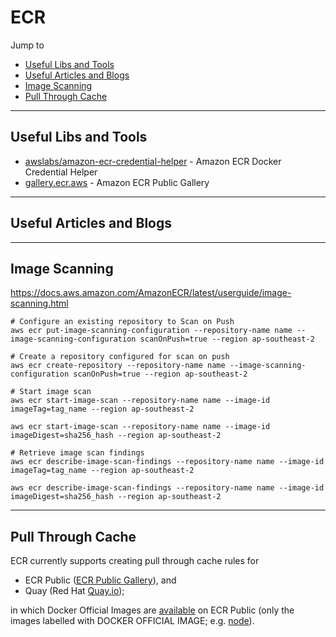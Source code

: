 # ECR

Jump to
- [Useful Libs and Tools](#useful-libs-and-tools)
- [Useful Articles and Blogs](#useful-articles-and-blogs)
- [Image Scanning](#image-scanning)
- [Pull Through Cache](#pull-through-cache)


---
## Useful Libs and Tools

- [awslabs/amazon-ecr-credential-helper](https://github.com/awslabs/amazon-ecr-credential-helper) - Amazon ECR Docker Credential Helper
- [gallery.ecr.aws](https://gallery.ecr.aws/) - Amazon ECR Public Gallery


---
## Useful Articles and Blogs


---
## Image Scanning
https://docs.aws.amazon.com/AmazonECR/latest/userguide/image-scanning.html

```
# Configure an existing repository to Scan on Push
aws ecr put-image-scanning-configuration --repository-name name --image-scanning-configuration scanOnPush=true --region ap-southeast-2

# Create a repository configured for scan on push
aws ecr create-repository --repository-name name --image-scanning-configuration scanOnPush=true --region ap-southeast-2

# Start image scan
aws ecr start-image-scan --repository-name name --image-id imageTag=tag_name --region ap-southeast-2

aws ecr start-image-scan --repository-name name --image-id imageDigest=sha256_hash --region ap-southeast-2

# Retrieve image scan findings
aws ecr describe-image-scan-findings --repository-name name --image-id imageTag=tag_name --region ap-southeast-2

aws ecr describe-image-scan-findings --repository-name name --image-id imageDigest=sha256_hash --region ap-southeast-2
```


---
## Pull Through Cache

ECR currently supports creating pull through cache rules for
- ECR Public ([ECR Public Gallery](https://gallery.ecr.aws/)), and
- Quay (Red Hat [Quay.io](http://quay.io/));

in which Docker Official Images are [available](https://aws.amazon.com/blogs/containers/docker-official-images-now-available-on-amazon-elastic-container-registry-public/) on ECR Public (only the images labelled with DOCKER OFFICIAL IMAGE; e.g. [node](https://hub.docker.com/_/node)).
